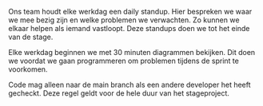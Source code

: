 Ons team houdt elke werkdag een daily standup. Hier bespreken we waar we mee bezig zijn en welke problemen we verwachten. Zo kunnen we elkaar helpen als iemand vastloopt. Deze standups doen we tot het einde van de stage.

Elke werkdag beginnen we met 30 minuten diagrammen bekijken. Dit doen we voordat we gaan programmeren om problemen tijdens de sprint te voorkomen.

Code mag alleen naar de main branch als een andere developer het heeft gecheckt. Deze regel geldt voor de hele duur van het stageproject.
